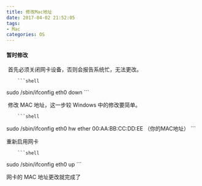 ```yaml
---
title: 修改Mac地址
date: 2017-04-02 21:52:05
tags:
- Mac
categories: OS
---
```




#### 暂时修改

​    首先必须关闭网卡设备，否则会报告系统忙，无法更改。

        ```shell
sudo /sbin/ifconfig eth0 down
        ```

​    修改 MAC 地址，这一步较 Windows 中的修改要简单。

        ```shell
sudo /sbin/ifconfig eth0 hw ether 00:AA:BB:CC:DD:EE （你的MAC地址）
        ```

重新启用网卡

        ```shell
sudo /sbin/ifconfig eth0 up
        ```

网卡的 MAC 地址更改就完成了